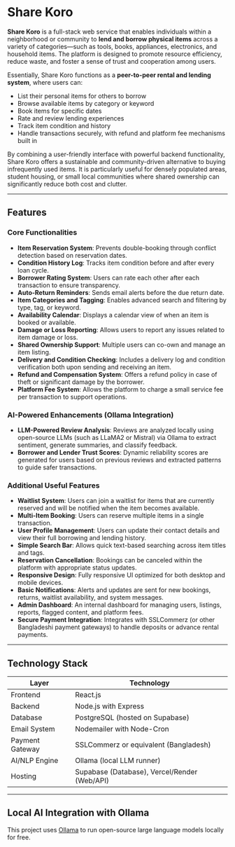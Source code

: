 # Share Koro

**Share Koro** is a full-stack web service that enables individuals within a neighborhood or community to **lend and borrow physical items** across a variety of categories—such as tools, books, appliances, electronics, and household items. The platform is designed to promote resource efficiency, reduce waste, and foster a sense of trust and cooperation among users.

Essentially, Share Koro functions as a **peer-to-peer rental and lending system**, where users can:
- List their personal items for others to borrow
- Browse available items by category or keyword
- Book items for specific dates
- Rate and review lending experiences
- Track item condition and history
- Handle transactions securely, with refund and platform fee mechanisms built in

By combining a user-friendly interface with powerful backend functionality, Share Koro offers a sustainable and community-driven alternative to buying infrequently used items. It is particularly useful for densely populated areas, student housing, or small local communities where shared ownership can significantly reduce both cost and clutter.

---

## Features

### Core Functionalities

- **Item Reservation System**: Prevents double-booking through conflict detection based on reservation dates.
- **Condition History Log**: Tracks item condition before and after every loan cycle.
- **Borrower Rating System**: Users can rate each other after each transaction to ensure transparency.
- **Auto-Return Reminders**: Sends email alerts before the due return date.
- **Item Categories and Tagging**: Enables advanced search and filtering by type, tag, or keyword.
- **Availability Calendar**: Displays a calendar view of when an item is booked or available.
- **Damage or Loss Reporting**: Allows users to report any issues related to item damage or loss.
- **Shared Ownership Support**: Multiple users can co-own and manage an item listing.
- **Delivery and Condition Checking**: Includes a delivery log and condition verification both upon sending and receiving an item.
- **Refund and Compensation System**: Offers a refund policy in case of theft or significant damage by the borrower.
- **Platform Fee System**: Allows the platform to charge a small service fee per transaction to support operations.

### AI-Powered Enhancements (Ollama Integration)

- **LLM-Powered Review Analysis**: Reviews are analyzed locally using open-source LLMs (such as LLaMA2 or Mistral) via Ollama to extract sentiment, generate summaries, and classify feedback.
- **Borrower and Lender Trust Scores**: Dynamic reliability scores are generated for users based on previous reviews and extracted patterns to guide safer transactions.

### Additional Useful Features

- **Waitlist System**: Users can join a waitlist for items that are currently reserved and will be notified when the item becomes available.
- **Multi-Item Booking**: Users can reserve multiple items in a single transaction.
- **User Profile Management**: Users can update their contact details and view their full borrowing and lending history.
- **Simple Search Bar**: Allows quick text-based searching across item titles and tags.
- **Reservation Cancellation**: Bookings can be canceled within the platform with appropriate status updates.
- **Responsive Design**: Fully responsive UI optimized for both desktop and mobile devices.
- **Basic Notifications**: Alerts and updates are sent for new bookings, returns, waitlist availability, and system messages.
- **Admin Dashboard**: An internal dashboard for managing users, listings, reports, flagged content, and platform fees.
- **Secure Payment Integration**: Integrates with SSLCommerz (or other Bangladeshi payment gateways) to handle deposits or advance rental payments.

---

## Technology Stack

| Layer           | Technology                               |
|----------------|-------------------------------------------|
| Frontend        | React.js                                 |
| Backend         | Node.js with Express                     |
| Database        | PostgreSQL (hosted on Supabase)          |
| Email System    | Nodemailer with Node-Cron                |
| Payment Gateway | SSLCommerz or equivalent (Bangladesh)    |
| AI/NLP Engine   | Ollama (local LLM runner)                |
| Hosting         | Supabase (Database), Vercel/Render (Web/API) |

---

## Local AI Integration with Ollama

This project uses [Ollama](https://ollama.com/) to run open-source large language models locally for free.
